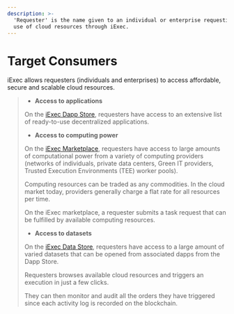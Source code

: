 ```yaml
---
description: >-
  'Requester' is the name given to an individual or enterprise requesting the
  use of cloud resources through iExec.
---
```


# Target Consumers

iExec allows requesters \(individuals and enterprises\) to access affordable, secure and scalable cloud resources.

> * **Access to applications**
>
> On the [iExec Dapp Store](https://dapps.iex.ec), requesters have access to an extensive list of ready-to-use decentralized applications.
>
> * **Access to computing power**
>
> On the [iExec Marketplace](https://market.iex.ec), requesters have access to large amounts of computational power from a variety of computing providers \(networks of individuals, private data centers, Green IT providers, Trusted Execution Environments \(TEE\) worker pools\).
>
> Computing resources can be traded as any commodities. In the cloud market today, providers generally charge a flat rate for all resources per time.
>
> On the iExec marketplace, a requester submits a task request that can be fulfilled by available computing resources.
>
> * **Access to datasets**
>
> On the [iExec Data Store](https://data.iex.ec), requesters have access to a large amount of varied datasets that can be opened from associated dapps from the Dapp Store.
>
> Requesters browses available cloud resources and triggers an execution in just a few clicks.
>
> They can then monitor and audit all the orders they have triggered since each activity log is recorded on the blockchain.

